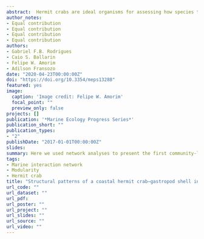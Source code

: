 ```yaml
---
abstract:  Hermit crabs are ideal organisms for assessing how species that share resources can coexist, as these crustacean species have an intimate relationship with gastropod shells and therefore compete for this particular resource. There is compelling evidence that hermit crabs do not interact with gastropod shells randomly, but few studies have investigated the community-level interactions between hermit crabs and shells. Here we used network analyses to present the first community-level assessment of the structure of a hermit crab-shell interaction network in a coastal region in southeastern Brazil in order to identify mechanisms that underlie hermit crab coexistence. Our results show that the hermit crab-gastropod shell interaction network was non-nested, specialized, and modular. The modular network structure revealed differences in resource use among hermit crab species. The network structure departs from those of free-living species in which the lack of interaction intimacy between species leads to a nested pattern. Thus, the morphological specialization of hermit crabs in relation to their host shells appears to play an important role in structuring the community-level interaction network. Future studies should evaluate the relative importance of abundance and functional traits in the structure of this unique interaction network.
author_notes:
- Equal contribution
- Equal contribution
- Equal contribution
- Equal contribution
authors:
- Gabriel F.B. Rodrigues
- Caio S. Ballarin
- Felipe W. Amorim
- Adilson Fransozo
date: "2020-04-23T00:00:00Z"
doi: "https://doi.org/10.3354/meps13288"
featured: yes
image: 
  caption: 'Image credit: Felipe W. Amorim'
  focal_point: ""
  preview_only: false
projects: []
publication: '*Marine Ecology Progress Series*'
publication_short: ""
publication_types:
- "2"
publishDate: "2017-01-01T00:00:00Z"
slides: 
summary: Here we used network analyses to present the first community-level assessment of the structure of a hermit crab-shell interaction network in a coastal region in southeastern Brazil in order to identify mechanisms that underlie hermit crab coexistence.
tags: 
- Marine interaction network
- Modularity
- Hermit crab
title: "Structural patterns of a coastal hermit crab−gastropod shell interaction network: new insights from a unique relationship"
url_code: ""
url_dataset: ""
url_pdf: 
url_poster: ""
url_project: ""
url_slides: ""
url_source: ""
url_video: ""
---
```



